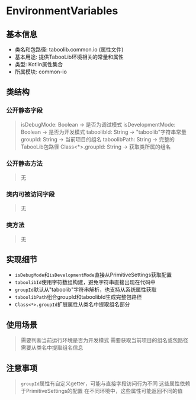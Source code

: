 # EnvironmentVariables

## 基本信息
- 类名和包路径: taboolib.common.io (属性文件)
- 基本用途: 提供TabooLib环境相关的常量和属性
- 类型: Kotlin属性集合
- 所属模块: common-io

## 类结构
### 公开静态字段
> isDebugMode: Boolean -> 是否为调试模式
> isDevelopmentMode: Boolean -> 是否为开发模式
> taboolibId: String -> "taboolib"字符串常量
> groupId: String -> 当前项目的组名
> taboolibPath: String -> 完整的TabooLib包路径
> Class<*>.groupId: String -> 获取类所属的组名

### 公开静态方法
> 无

### 类内可被访问字段
> 无

### 类方法
> 无

## 实现细节
- `isDebugMode`和`isDevelopmentMode`直接从PrimitiveSettings获取配置
- `taboolibId`使用字符数组构建，避免字符串直接出现在代码中
- `groupId`默认从"taboolib"字符串解析，也支持从系统属性获取
- `taboolibPath`组合groupId和taboolibId生成完整包路径
- `Class<*>.groupId`扩展属性从类名中提取组名部分

## 使用场景
> 需要判断当前运行环境是否为开发模式
> 需要获取当前项目的组名或包路径
> 需要从类名中提取组名信息

## 注意事项
> `groupId`属性有自定义getter，可能与直接字段访问行为不同
> 这些属性依赖于PrimitiveSettings的配置
> 在不同环境中，这些属性可能返回不同的值
